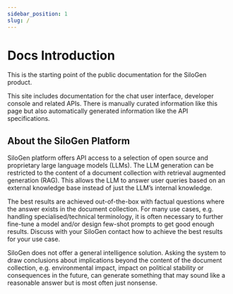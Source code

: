 ```yaml
---
sidebar_position: 1
slug: /
---
```


# Docs Introduction

This is the starting point of the public documentation for the SiloGen product.

This site includes documentation for the chat user interface, developer console and related APIs. There is manually curated information like this page but also automatically generated information like the API specifications.

## About the SiloGen Platform

SiloGen platform offers API access to a selection of open source and proprietary large language models (LLMs). The LLM generation can be restricted to the content of a document collection with retrieval augmented generation (RAG). This allows the LLM to answer user queries based on an external knowledge base instead of just the LLM’s internal knowledge.

The best results are achieved out-of-the-box with factual questions where the answer exists in the document collection. For many use cases, e.g. handling specialised/technical terminology, it is often necessary to further fine-tune a model and/or design few-shot prompts to get good enough results. Discuss with your SiloGen contact how to achieve the best results for your use case.

SiloGen does not offer a general intelligence solution. Asking the system to draw conclusions about implications beyond the content of the document collection, e.g. environmental impact, impact on political stability or consequences in the future, can generate something that may sound like a reasonable answer but is most often just nonsense.
